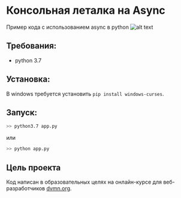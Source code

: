 # Консольная леталка на Async
Пример кода c использованием async в python
![alt text](https://s8.gifyu.com/images/photo_2020-11-21_23-53-28.jpg)

## Требования:
- python 3.7

## Установка:
В windows требуется установить `pip install windows-curses`. 

## Запуск:
```bash
>> python3.7 app.py
```
или 
```bash
>> python app.py
```


## Цель проекта

Код написан в образовательных целях на онлайн-курсе для веб-разработчиков [dvmn.org](https://dvmn.org/).
